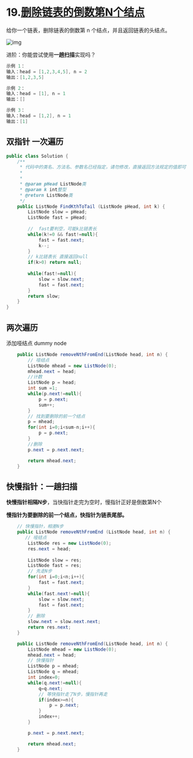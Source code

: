 # 19.[删除链表的倒数第N个结点](https://leetcode-cn.com/problems/remove-nth-node-from-end-of-list)

给你一个链表，删除链表的倒数第 n 个结点，并且返回链表的头结点。

![img](https://assets.leetcode.com/uploads/2020/10/03/remove_ex1.jpg)

进阶：你能尝试使用**一趟扫描**实现吗？

 ~~~java
示例 1：
输入：head = [1,2,3,4,5], n = 2
输出：[1,2,3,5]

示例 2：
输入：head = [1], n = 1
输出：[]

示例 3：
输入：head = [1,2], n = 1
输出：[1]

 ~~~



## 双指针 一次遍历



~~~java
public class Solution {
    /**
     * 代码中的类名、方法名、参数名已经指定，请勿修改，直接返回方法规定的值即可
     *
     * 
     * @param pHead ListNode类 
     * @param k int整型 
     * @return ListNode类
     */
    public ListNode FindKthToTail (ListNode pHead, int k) {
        ListNode slow = pHead;
        ListNode fast = pHead;
        
        //  fast要判空，可能k比链表长
        while(k!=0 && fast!=null){
            fast = fast.next;
            k--;
        }
        // k比链表长 直接返回null
        if(k>0) return null;
        
        while(fast!=null){
            slow = slow.next;
            fast = fast.next;
        }
        return slow;
    }
}
~~~



## 两次遍历

添加哑结点 dummy node

~~~java
    public ListNode removeNthFromEnd(ListNode head, int n) {
        // 哑结点
        ListNode mhead = new ListNode(0);
        mhead.next = head;
        //计数
        ListNode p = head;
        int sum =1;
        while(p.next!=null){
            p = p.next;
            sum++;
        }
		// 找到要删除的前一个结点
        p = mhead;
        for(int i=0;i<sum-n;i++){
            p = p.next;
        }
        //删除
        p.next = p.next.next;

        return mhead.next;
    }
~~~





## 快慢指针：一趟扫描

**快慢指针相隔N步**，当快指针走完为空时，慢指针正好是倒数第N个

**慢指针为要删除的前一个结点，快指针为链表尾部。**

~~~java
    // 快慢指针，相差N步
    public ListNode removeNthFromEnd (ListNode head, int n) {
       // 哑结点
        ListNode res = new ListNode(0);
        res.next = head;
        
        ListNode slow = res;
        ListNode fast = res;
        // 先走N步
        for(int i=0;i<n;i++){
            fast = fast.next;
        }
        while(fast.next!=null){
            slow = slow.next;
            fast = fast.next;
        }
        // 删除
        slow.next = slow.next.next;
        return res.next;
    }
~~~



~~~java
    public ListNode removeNthFromEnd(ListNode head, int n) {
        ListNode mhead = new ListNode(0);
        mhead.next = head;
		// 快慢指针
        ListNode p = mhead;
        ListNode q = mhead;
        int index=0;
        while(q.next!=null){   
            q=q.next;
            // 等快指针走了N步，慢指针再走
            if(index>=n){
                p = p.next;
            }
            index++;
        }

        p.next = p.next.next;

        return mhead.next;
    }
~~~



